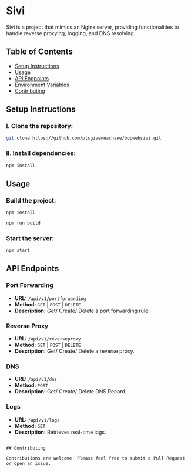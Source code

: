 # Sivi

Sivi is a project that mimics an Nginx server, providing functionalities to handle reverse proxying, logging, and DNS resolving.

## Table of Contents

- [Setup Instructions](#setup-instructions)
- [Usage](#usage)
- [API Endpoints](#api-endpoints)
- [Environment Variables](#environment-variables)
- [Contributing](#contributing)

## Setup Instructions

### I. Clone the repository:

```bash
git clone https://github.com/plsgivemeachane/oopwebsivi.git
```

### II. Install dependencies:

```bash
npm install
```

## Usage

### Build the project:

```bash
npm install
```

```bash
npm run build
```

### Start the server:

```bash
npm start
```

## API Endpoints

### Port Forwarding

- **URL:** `/api/v1/portforwarding`
- **Method:** `GET` | `POST` | `DELETE`
- **Description:** Get/ Create/ Delete a port forwarding rule.

### Reverse Proxy

- **URL:** `/api/v1/reverseproxy`
- **Method:** `GET` | `POST` | `DELETE`
- **Description:** Get/ Create/ Delete a reverse proxy.

### DNS

- **URL:** `/api/v1/dns`
- **Method:** `POST`
- **Description:** Get/ Create/ Delete DNS Record.

### Logs

- **URL:** `/api/v1/logs`
- **Method:** `GET`
- **Description:** Retrieves real-time logs.
```

## Contributing

Contributions are welcome! Please feel free to submit a Pull Request or open an issue.